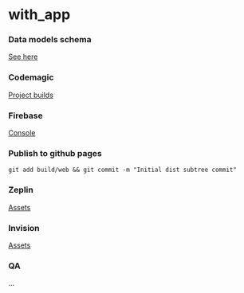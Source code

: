 # with_app

### Data models schema

[See here](https://docs.google.com/drawings/d/1ajfmi8cEDffEGTRlMbKvoyijV7SPEjhBuKF0jYHLx5k/edit)

### Codemagic

[Project builds](https://codemagic.io/app/5f4515cd55449d000fe1b102)

### Firebase

[Console](https://console.firebase.google.com/u/0/project/with-flutter-app-ae099/firestore/data~2F)

### Publish to github pages

`git add build/web && git commit -m "Initial dist subtree commit"`

### Zeplin

[Assets](https://app.zeplin.io/project/5f1ef2336d077042adcdbdd5)

### Invision

[Assets](https://projects.invisionapp.com/share/84XUFY6SRXW#/screens)

### QA

...
